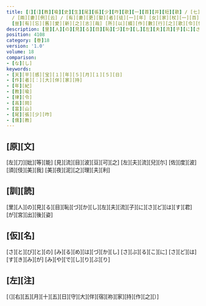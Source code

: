 ```yaml
---
title: [（][（][教][喩][史][生][尾][張][少][咋][歌][一][首][并][短][歌] / [七][出][例][云] / [但][犯][一][條][即][合][出][之] [無][七][出][輙]<[弃]>[者][徒][一][年][半] / [三][不][去][云] / [雖][犯][七][出][不][合]<[弃]>[之] [違][者][杖][一][百] [唯][犯][奸][悪][疾][得]<[弃]>[之]
  / [兩][妻][例][云] / [有][妻][更][娶][者][徒][一][年] [女][家][杖][一][百][離][之] / [詔][書][云] / [愍][賜][義][夫][節][婦] / [謹][案] [先][件][數][條] [建][法][之][基] [化][道][之][源][也] [然][則][義][夫][之][道] [情][存][無][別] / [一][家][同][財]
  [豈][有][忘][舊][愛][新][之][志][哉] [所][以][綴][作][數][行][之][歌][令][悔]<[弃]>[舊][之][惑] [其][詞][云][）][反][歌][三][首][）]
description: [里][人][の][見][る][目][恥][づ][か][し][左][夫][流][子][に][さ][ど][は][す][君][が][宮][出][後][姿]
position: 4108
category: [巻]18
version: '1.0'
volume: 18
comparison:
- [な][し]
keywords:
- [天][平][感][宝][１][年][５][月][１][５][日]
- [作][者][：][大][伴][家][持]
- [年][紀]
- [教][喩]
- [律][令]
- [高][岡]
- [富][山]
- [尾][張][少][咋]
- [儒][教]
---
```


## [原][文]

[左][刀][妣][等][能] [見][流][目][波][豆][可][之] [左][夫][流][兒][尓] [佐][度][波][須][伎][美][我] [美][夜][泥][之][理][夫][利]

## [訓][読]

[里][人][の][見][る][目][恥][づ][か][し][左][夫][流][子][に][さ][ど][は][す][君][が][宮][出][後][姿]

## [仮][名]

[さ][と][び][と][の] [み][る][め][は][づ][か][し] [さ][ぶ][る][こ][に] [さ][ど][は][す][き][み][が] [み][や][で][し][り][ぶ][り]

## [左][注]

[（][右][五][月][十][五][日][守][大][伴][宿][祢][家][持][作][之][）]
